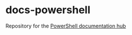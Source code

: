 # docs-powershell

Repository for the [PowerShell documentation hub](https://docs.microsoft.com/en-us/powershell/)
